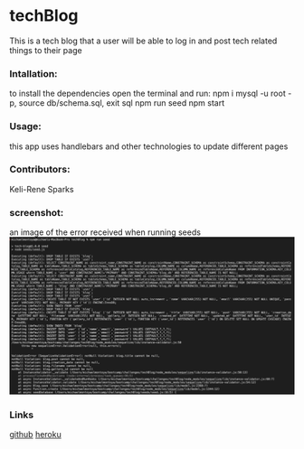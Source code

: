 # techBlog
This is a tech blog that a user will be able to log in and post tech related things to their page
### Intallation:
to install the dependencies open the terminal and run:
npm i
mysql -u root -p, source db/schema.sql, exit sql
npm run seed
npm start
### Usage:
this app uses handlebars and other technologies to update different pages
### Contributors:
Keli-Rene Sparks
### screenshot:
an image of the error received when running seeds
![](screenshot/screenshot.png)

### Links
[github](https://github.com/mmontoya1112/techBlog)
[heroku](https://tranquil-ridge-88852.herokuapp.com/)